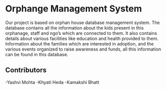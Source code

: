 # Orphange Management System 
Our project is based on orphan house database management system. The database contains all the information about the kids present in this orphanage, staff and ngo’s which are connected to them. It also contains details about various facilities like education and health provided to them. Information about the families which are interested in adoption, and the various events organized to raise awareness and funds, all this information can be found in this database.


## Contributors
-Yashvi Mohta 
-Khyati Heda 
-Kamakshi Bhatt
